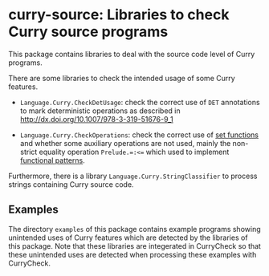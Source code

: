 curry-source: Libraries to check Curry source programs
======================================================

This package contains libraries to deal with the source code level
of Curry programs.

There are some libraries to check the intended usage
of some Curry features.

* `Language.Curry.CheckDetUsage`: check the correct use of `DET`
  annotations to mark deterministic operations as described in
  <http://dx.doi.org/10.1007/978-3-319-51676-9_1>

* `Language.Curry.CheckOperations`: check the correct use of
  [set functions](http://doi.acm.org/10.1145/1599410.1599420)
  and whether some auxiliary operations are not used, mainly
  the non-strict equality operation `Prelude.=:<=` which used
  to implement [functional patterns](https://doi.org/10.1007/11680093_2).

Furthermore, there is a library `Language.Curry.StringClassifier`
to process strings containing Curry source code.


Examples
--------

The directory `examples` of this package contains
example programs showing unintended uses of
Curry features which are detected by the libraries of this package.
Note that these libraries are integerated in CurryCheck
so that these unintended uses are detected when processing
these examples with CurryCheck.

